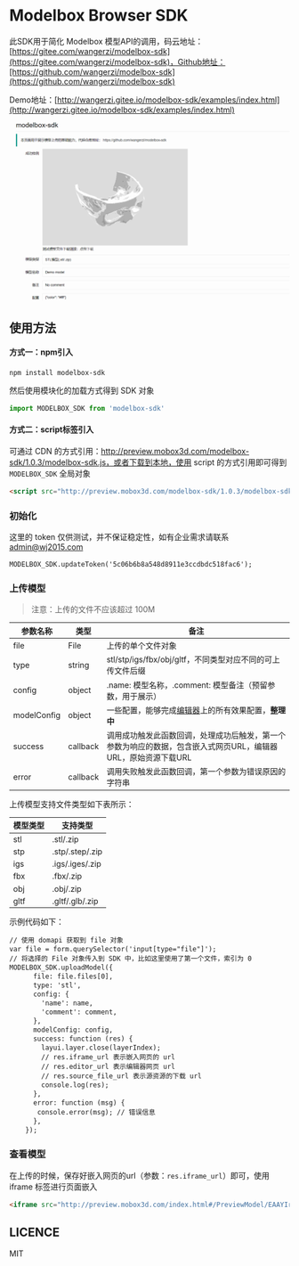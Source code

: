 # Modelbox Browser SDK
此SDK用于简化 Modelbox 模型API的调用，码云地址：[https://gitee.com/wangerzi/modelbox-sdk](https://gitee.com/wangerzi/modelbox-sdk)，Github地址：[https://github.com/wangerzi/modelbox-sdk](https://github.com/wangerzi/modelbox-sdk)

Demo地址：[http://wangerzi.gitee.io/modelbox-sdk/examples/index.html](http://wangerzi.gitee.io/modelbox-sdk/examples/index.html)

![GIF](ScreenGIF.gif)

## 使用方法

#### 方式一：npm引入

```shell script
npm install modelbox-sdk
```

然后使用模块化的加载方式得到 SDK 对象

```js
import MODELBOX_SDK from 'modelbox-sdk'
```

#### 方式二：script标签引入

可通过 CDN 的方式引用：http://preview.mobox3d.com/modelbox-sdk/1.0.3/modelbox-sdk.js，或者下载到本地，使用 script 的方式引用即可得到 `MODELBOX_SDK` 全局对象

```html
<script src="http://preview.mobox3d.com/modelbox-sdk/1.0.3/modelbox-sdk.js"></script>
```

### 初始化

这里的 token 仅供测试，并不保证稳定性，如有企业需求请联系 admin@wj2015.com

```shell
MODELBOX_SDK.updateToken('5c06b6b8a548d8911e3ccdbdc518fac6');
```

### 上传模型

> 注意：上传的文件不应该超过 100M

| 参数名称    | 类型     | 备注                                                         |
| ----------- | -------- | ------------------------------------------------------------ |
| file        | File     | 上传的单个文件对象                                           |
| type        | string   | stl/stp/igs/fbx/obj/gltf，不同类型对应不同的可上传文件后缀   |
| config      | object   | .name: 模型名称，.comment: 模型备注（预留参数，用于展示）    |
| modelConfig | object   | 一些配置，能够完成[编辑器](http://preview.mobox3d.com/index.html#/Manage/editor/EAAYIrBA)上的所有效果配置，**整理中** |
| success     | callback | 调用成功触发此函数回调，处理成功后触发，第一个参数为响应的数据，包含嵌入式网页URL，编辑器URL，原始资源下载URL |
| error       | callback | 调用失败触发此函数回调，第一个参数为错误原因的字符串         |

上传模型支持文件类型如下表所示：

| 模型类型 | 支持类型        |
| -------- | --------------- |
| stl      | .stl/.zip       |
| stp      | .stp/.step/.zip |
| igs      | .igs/.iges/.zip |
| fbx      | .fbx/.zip       |
| obj      | .obj/.zip       |
| gltf     | .gltf/.glb/.zip |

示例代码如下：

```shell
// 使用 domapi 获取到 file 对象
var file = form.querySelector('input[type="file"]');
// 将选择的 File 对象传入到 SDK 中，比如这里使用了第一个文件，索引为 0
MODELBOX_SDK.uploadModel({
      file: file.files[0],
      type: 'stl',
      config: {
        'name': name,
        'comment': comment,
      },
      modelConfig: config,
      success: function (res) {
        layui.layer.close(layerIndex);
        // res.iframe_url 表示嵌入网页的 url
        // res.editor_url 表示编辑器网页 url
        // res.source_file_url 表示源资源的下载 url
        console.log(res);
      },
      error: function (msg) {
       console.error(msg); // 错误信息
      },
    });
```

### 查看模型

在上传的时候，保存好嵌入网页的url（参数：`res.iframe_url`）即可，使用 iframe 标签进行页面嵌入

```html
<iframe src="http://preview.mobox3d.com/index.html#/PreviewModel/EAAYIrBA" width="600" height="400"></iframe>
```

## LICENCE
MIT

